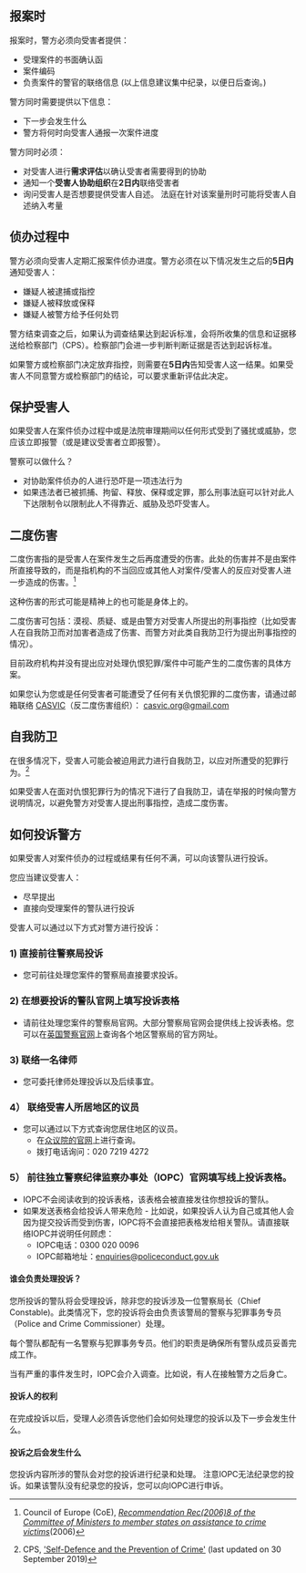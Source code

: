 ## 报案时
报案时，警方必须向受害者提供：
- 受理案件的书面确认函
- 案件编码
- 负责案件的警官的联络信息
(以上信息建议集中纪录，以便日后查询。)

警方同时需要提供以下信息：
- 下一步会发生什么
- 警方将何时向受害人通报一次案件进度

警方同时必须：
- 对受害人进行**需求评估**以确认受害者需要得到的协助
- 通知一个**受害人协助组织**在**2日内**联络受害者
- 询问受害人是否想要提供受害人自述。 法庭在针对该案量刑时可能将受害人自述纳入考量

## 侦办过程中
警方必须向受害人定期汇报案件侦办进度。警方必须在以下情况发生之后的**5日内**通知受害人：
- 嫌疑人被逮捕或指控
- 嫌疑人被释放或保释
- 嫌疑人被警方给予任何处罚

警方结束调查之后，如果认为调查结果达到起诉标准，会将所收集的信息和证据移送给检察部门（CPS）。检察部门会进一步判断判断证据是否达到起诉标准。

如果警方或检察部门决定放弃指控，则需要在**5日内**告知受害人这一结果。如果受害人不同意警方或检察部门的结论，可以要求重新评估此决定。

## 保护受害人
如果受害人在案件侦办过程中或是法院审理期间以任何形式受到了骚扰或威胁，您应该立即报警（或是建议受害者立即报警）。

警察可以做什么？
- 对协助案件侦办的人进行恐吓是一项违法行为
- 如果违法者已被抓捕、拘留、释放、保释或定罪，那么刑事法庭可以针对此人下达限制令以限制此人不得靠近、威胁及恐吓受害人。

## 二度伤害
二度伤害指的是受害人在案件发生之后再度遭受的伤害。此处的伤害并不是由案件所直接导致的，而是指机构的不当回应或其他人对案件/受害人的反应对受害人进一步造成的伤害。[^1]

这种伤害的形式可能是精神上的也可能是身体上的。

二度伤害可包括：漠视、质疑、或是由警方对受害人所提出的刑事指控（比如受害人在自我防卫而对加害者造成了伤害、而警方对此类自我防卫行为提出刑事指控的情况）。

目前政府机构并没有提出应对处理仇恨犯罪/案件中可能产生的二度伤害的具体方案。

如果您认为您或是任何受害者可能遭受了任何有关仇恨犯罪的二度伤害，请通过邮箱联络 [CASVIC](https://www.hackneychinese.org.uk/post/casvic-launches-a-national-hate-crime-survey-for-east-and-southeast-asians)（反二度伤害组织）： casvic.org@gmail.com

## 自我防卫
在很多情况下，受害人可能会被迫用武力进行自我防卫，以应对所遭受的犯罪行为。[^2]

如果受害人在面对仇恨犯罪行为的情况下进行了自我防卫，请在举报的时候向警方说明情况，以避免警方对受害人提出刑事指控，造成二度伤害。

## 如何投诉警方
如果受害人对案件侦办的过程或结果有任何不满，可以向该警队进行投诉。

您应当建议受害人：
- 尽早提出
- 直接向受理案件的警队进行投诉

受害人可以通过以下方式对警方进行投诉：

### 1) 直接前往警察局投诉
- 您可前往处理您案件的警察局直接要求投诉。

### 2) 在想要投诉的警队官网上填写投诉表格
- 请前往处理您案件的警察局官网。大部分警察局官网会提供线上投诉表格。您可以在[英国警察官网](https://www.police.uk/pu/contact-the-police/)上查询各个地区警察局的官方网址。

### 3) 联络一名律师
- 您可委托律师处理投诉以及后续事宜。

### 4） 联络受害人所居地区的议员

- 您可以通过以下方式查询您居住地区的议员。
  - 在[众议院的官网](http://findyourmp.parliament.uk/)上进行查询。
  - 拨打电话询问：020 7219 4272

### 5） 前往独立警察纪律监察办事处（IOPC）官网填写线上投诉表格。
- IOPC不会阅读收到的投诉表格，该表格会被直接发往你想投诉的警队。
- 如果发送表格会给投诉人带来危险 - 比如说，如果投诉人认为自己或其他人会因为提交投诉而受到伤害，IOPC将不会直接把表格发给相关警队。请直接联络IOPC并说明任何顾虑：
   - IOPC电话：0300 020 0096
   - IOPC邮箱地址：enquiries@policeconduct.gov.uk

#### 谁会负责处理投诉？
您所投诉的警队将会受理投诉，除非您的投诉涉及一位警察局长（Chief Constable)。此类情况下，您的投诉将会由负责该警局的警察与犯罪事务专员（Police and Crime Commissioner）处理。

每个警队都配有一名警察与犯罪事务专员。他们的职责是确保所有警队成员妥善完成工作。

当有严重的事件发生时，IOPC会介入调查。比如说，有人在接触警方之后身亡。

#### 投诉人的权利
在完成投诉以后，受理人必须告诉您他们会如何处理您的投诉以及下一步会发生什么。

#### 投诉之后会发生什么
您投诉内容所涉的警队会对您的投诉进行纪录和处理。 注意IOPC无法纪录您的投诉。如果该警队没有纪录您的投诉，您可以向IOPC进行申诉。

[^1]:Council of Europe (CoE), [_Recommendation Rec(2006)8 of the Committee of Ministers to member states on assistance to crime victims_](https://rm.coe.int/16805afa5c)(2006)

[^2]:CPS, ['Self-Defence and the Prevention of Crime'](https://www.cps.gov.uk/legal-guidance/self-defence-and-prevention-crime) (last updated on 30 September 2019)
